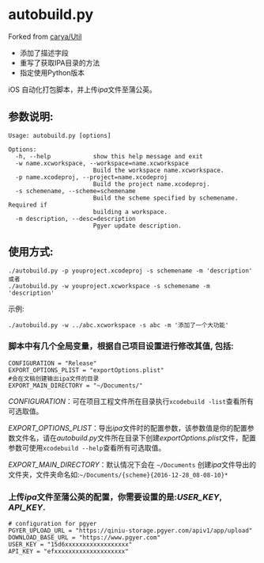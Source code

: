 # autobuild.py

Forked from [carya/Util](https://github.com/carya/Util)
- 添加了描述字段
- 重写了获取IPA目录的方法
- 指定使用Python版本

iOS 自动化打包脚本，并上传*ipa*文件至蒲公英。
## 参数说明:

```
Usage: autobuild.py [options]

Options:
  -h, --help            show this help message and exit
  -w name.xcworkspace, --workspace=name.xcworkspace
                        Build the workspace name.xcworkspace.
  -p name.xcodeproj, --project=name.xcodeproj
                        Build the project name.xcodeproj.
  -s schemename, --scheme=schemename
                        Build the scheme specified by schemename. Required if
                        building a workspace.
  -m description, --desc=description
                        Pgyer update description.
```

## 使用方式:
```
./autobuild.py -p youproject.xcodeproj -s schemename -m 'description'
或者
./autobuild.py -w youproject.xcworkspace -s schemename -m 'description'
```

示例:
```
./autobuild.py -w ../abc.xcworkspace -s abc -m '添加了一个大功能'
```

### 脚本中有几个全局变量，根据自己项目设置进行修改其值, 包括:

```
CONFIGURATION = "Release"
EXPORT_OPTIONS_PLIST = "exportOptions.plist"
#会在文稿创建输出ipa文件的目录
EXPORT_MAIN_DIRECTORY = "~/Documents/"
```

*CONFIGURATION*：可在项目工程文件所在目录执行`xcodebuild -list`查看所有可选取值。

*EXPORT_OPTIONS_PLIST*：导出*ipa*文件时的配置参数，该参数值是你的配置参数文件名，请在*autobuild.py*文件所在目录下创建*exportOptions.plist*文件，配置参数可使用`xcodebuild --help`查看所有可选取值。

*EXPORT_MAIN_DIRECTORY*：默认情况下会在 `~/Documents` 创建*ipa*文件导出的文件夹，文件夹命名如:`~/Documents/{scheme}{2016-12-28_08-08-10}*`

### 上传*ipa*文件至蒲公英的配置，你需要设置的是:*USER_KEY*, *API_KEY*.

```
# configuration for pgyer
PGYER_UPLOAD_URL = "https://qiniu-storage.pgyer.com/apiv1/app/upload"
DOWNLOAD_BASE_URL = "https://www.pgyer.com"
USER_KEY = "15d6xxxxxxxxxxxxxxxxxx"
API_KEY = "efxxxxxxxxxxxxxxxxxxxx"
```


